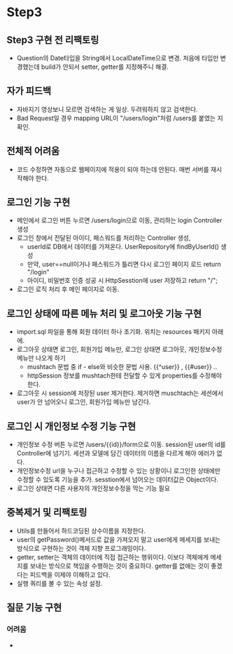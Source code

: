 # Step3 

## Step3 구현 전 리팩토링
- Question의 Date타입을 String에서 LocalDateTime으로 변경. 처음에 타입만 변경했는데 build가 안되서 setter, getter를 지정해주니 해결. 

## 자가 피드백 
- 자바지기 영상보니 모르면 검색하는 게 일상. 두려워하지 않고 검색한다. 
- Bad Request일 경우 mapping URL이 "/users/login"처럼 /users를 붙였는 지 확인.

## 전체적 어려움 
- 코드 수정하면 자동으로 웹페이지에 적용이 되야 하는데 안된다. 매번 서버를 재시작해야 한다. 

## 로그인 기능 구현
- 메인에서 로그인 버튼 누르면 /users/login으로 이동, 관리하는 login Controller 생성
- 로그인 창에서 전달된 아이디, 패스워드를 처리하는 Controller 생성, 
    - userId로 DB에서 데이터를 가져온다. UserRepository에 findByUserId() 생성
    - 만약, user==null이거나 패스워드가 틀리면 다시 로그인 페이지 로드 return "/login"
    - 아이디, 비밀번호 인증 성공 시 HttpSesstion에 user 저장하고 return "/"; 
- 로그인 로직 처리 후 메인 페이지로 이동.

## 로그인 상태에 따른 메뉴 처리 및 로그아웃 기능 구현
- import.sql 파일을 통해 회원 데이터 하나 초기화. 위치는 resources 패키지 아래에. 
- 로그아웃 상태면 로그인, 회원가입 메뉴만, 로그인 상태면 로그아웃, 개인정보수정 메뉴만 나오게 하기
    - mushtach 문법 중 if - else와 비슷한 문법 사용. {{^user}} , {{#user}} .. 
    - httpSession 정보를 mushtach한테 전달할 수 있게 properties를 수정해야 한다.
- 로그아웃 시 session에 저장된 user 제거한다. 제거하면 muschtach는 세션에서 user가 안 넘어오니 로그인, 회원가입 메뉴만 남긴다.

## 로그인 시 개인정보 수정 기능 구현 
- 개인정보 수정 버튼 누르면 /users/{{id}}/form으로 이동. session된 user의 id를 Controller에 넘기기. 세션과 모델에 담긴 데이터의 이름을 다르게 해야 에러가 없다.
- 개인정보수정 url을 누구나 접근하고 수정할 수 있는 상황이니 로그인한 상태에만 수정할 수 있도록 기능을 추가. sesstion에서 넘어오는 데이터값은 Object이다.
- 로그인 상태면 다른 사용자의 개인정보수정을 막는 기능 필요
   
## 중복제거 및 리팩토링 
- Utils를 만들어서 하드코딩된 상수이름을 지정한다. 
- user의 getPassword()메서드로 값을 가져오지 말고 user에게 메세지를 보내는 방식으로 구현하는 것이 객체 지향 프로그래밍이다. 
- getter, setter는 객체의 데이터에 직접 접근하는 행위이다. 이보다 객체에게 메세지를 보내는 방식으로 책임을 수행하는 것이 중요하다. getter를 없애는 것이 좋겠다는 피드백을 이제야 이해하고 있다.  
- 실행 쿼리를 볼 수 있는 속성 설정. 

## 질문 기능 구현
### 어려움 
- 


